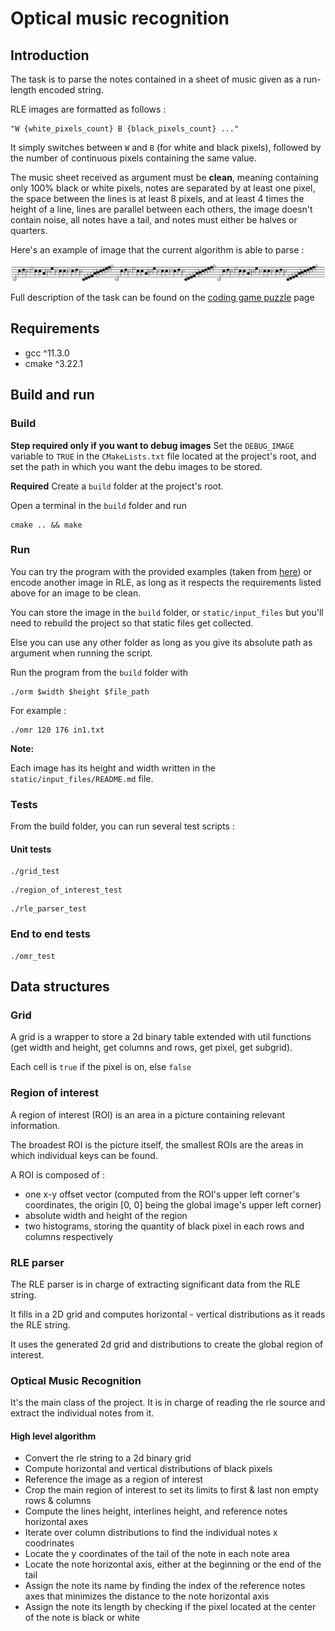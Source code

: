 # Optical music recognition

## Introduction

The task is to parse the notes contained in a sheet of music given as a run-length encoded string.

RLE images are formatted as follows :

```
"W {white_pixels_count} B {black_pixels_count} ..."
```

It simply switches between `W` and `B` (for white and black pixels), followed by the number of continuous pixels containing the same value.

The music sheet received as argument must be **clean**, meaning containing only 100% black or white pixels, notes are separated by at least one pixel, the space between the lines is at least 8 pixels, and at least 4 times the height of a line, lines are parallel between each others, the image doesn't contain noise, all notes have a tail, and notes must either be halves or quarters.

Here's an example of image that the current algorithm is able to parse :

![music_sheet_example](static/example/example.png)

Full description of the task can be found on the [coding game puzzle](https://www.codingame.com/training/expert/music-scores) page

## Requirements

- gcc ^11.3.0
- cmake ^3.22.1

## Build and run

### Build

**Step required only if you want to debug images**
Set the `DEBUG_IMAGE` variable to `TRUE` in the `CMakeLists.txt` file located at the project's root, and set the path in which you want the debu images to be stored.

**Required**
Create a `build` folder at the project's root.

Open a terminal in the `build` folder and run

```shell
cmake .. && make
```

### Run

You can try the program with the provided examples (taken from [here](https://files.codingame.com/pub/dw/dw2-allimages_fr.html)) or encode another image in RLE, as long as it respects the requirements listed above for an image to be clean.

You can store the image in the `build` folder, or `static/input_files` but you'll need to rebuild the project so that static files get collected.

Else you can use any other folder as long as you give its absolute path as argument when running the script.

Run the program from the `build` folder with

```shell
./orm $width $height $file_path
```

For example :

```shell
./omr 120 176 in1.txt
```

**Note:**

Each image has its height and width written in the `static/input_files/README.md` file.


### Tests

From the build folder, you can run several test scripts :

#### Unit tests

```shell
./grid_test
```


```shell
./region_of_interest_test
```


```shell
./rle_parser_test
```

### End to end tests

```shell
./omr_test
```

## Data structures

### Grid

A grid is a wrapper to store a 2d binary table extended with util functions (get width and height, get columns and rows, get pixel, get subgrid).

Each cell is `true` if the pixel is on, else `false`

### Region of interest

A region of interest (ROI) is an area in a picture containing relevant information.

The broadest ROI is the picture itself, the smallest ROIs are the areas in which individual keys can be found.

A ROI is composed of :

- one x-y offset vector (computed from the ROI's upper left corner's coordinates, the origin [0, 0] being the global image's upper left corner)
- absolute width and height of the region
- two histograms, storing the quantity of black pixel in each rows and columns respectively

### RLE parser

The RLE parser is in charge of extracting significant data from the RLE string.

It fills in a 2D grid and computes horizontal - vertical distributions as it reads the RLE string.

It uses the generated 2d grid and distributions to create the global region of interest.

### Optical Music Recognition

It's the main class of the project. It is in charge of reading the rle source and extract the individual notes from it.

#### High level algorithm

- Convert the rle string to a 2d binary grid
- Compute horizontal and vertical distributions of black pixels
- Reference the image as a region of interest
- Crop the main region of interest to set its limits to first & last non empty rows & columns
- Compute the lines height, interlines height, and reference notes horizontal axes 
- Iterate over column distributions to find the individual notes x coodrinates
- Locate the y coordinates of the tail of the note in each note area
- Locate the note horizontal axis, either at the beginning or the end of the tail
- Assign the note its name by finding the index of the reference notes axes that minimizes the distance to the note horizontal axis
- Assign the note its length by checking if the pixel located at the center of the note is black or white
